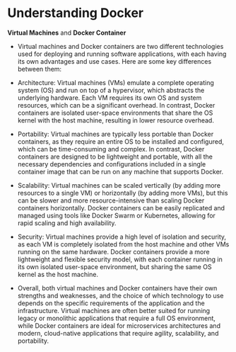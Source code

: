 # Understanding Docker

**Virtual Machines** and **Docker Container**

- Virtual machines and Docker containers are two different technologies used for deploying and running software applications, with each having its own advantages and use cases. Here are some key differences between them:

- Architecture: Virtual machines (VMs) emulate a complete operating system (OS) and run on top of a hypervisor, which abstracts the underlying hardware. Each VM requires its own OS and system resources, which can be a significant overhead. In contrast, Docker containers are isolated user-space environments that share the OS kernel with the host machine, resulting in lower resource overhead.

- Portability: Virtual machines are typically less portable than Docker containers, as they require an entire OS to be installed and configured, which can be time-consuming and complex. In contrast, Docker containers are designed to be lightweight and portable, with all the necessary dependencies and configurations included in a single container image that can be run on any machine that supports Docker.

- Scalability: Virtual machines can be scaled vertically (by adding more resources to a single VM) or horizontally (by adding more VMs), but this can be slower and more resource-intensive than scaling Docker containers horizontally. Docker containers can be easily replicated and managed using tools like Docker Swarm or Kubernetes, allowing for rapid scaling and high availability.

- Security: Virtual machines provide a high level of isolation and security, as each VM is completely isolated from the host machine and other VMs running on the same hardware. Docker containers provide a more lightweight and flexible security model, with each container running in its own isolated user-space environment, but sharing the same OS kernel as the host machine.

- Overall, both virtual machines and Docker containers have their own strengths and weaknesses, and the choice of which technology to use depends on the specific requirements of the application and the infrastructure. Virtual machines are often better suited for running legacy or monolithic applications that require a full OS environment, while Docker containers are ideal for microservices architectures and modern, cloud-native applications that require agility, scalability, and portability.